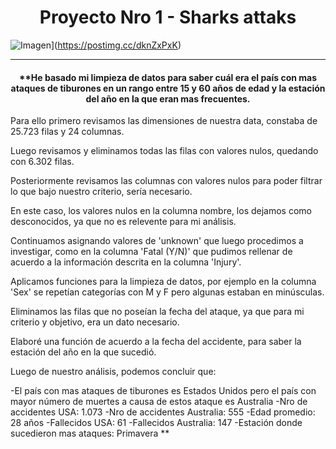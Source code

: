 <div align="center">

# **Proyecto Nro 1 - Sharks attaks** </div>
![Imagen](https://i.postimg.cc/6qxVTBVT/Sharks.webp)](https://postimg.cc/dknZxPxK)

---

#### <div align="center">**He basado mi limpieza de datos para saber cuál era el país con mas ataques de tiburones en un rango entre 15 y 60 años de edad y la estación del año en la que eran mas frecuentes.

Para ello primero revisamos las dimensiones de nuestra data, constaba de 25.723 filas y 24 columnas.

Luego revisamos y eliminamos todas las filas con valores nulos, quedando con 6.302 filas.

Posteriormente revisamos las columnas con valores nulos para poder filtrar lo que bajo nuestro criterio, sería necesario.

En este caso, los valores nulos en la columna nombre, los dejamos como desconocidos, ya que no es relevente para mi análisis.

Continuamos asignando valores de 'unknown' que luego procedimos a investigar, como en la columna 'Fatal (Y/N)' que pudimos rellenar de acuerdo a la información descrita en la columna 'Injury'.


Aplicamos funciones para la limpieza de datos, por ejemplo en la columna 'Sex' se repetían categorías con M y F pero algunas estaban en minúsculas.

Eliminamos las filas que no poseían la fecha del ataque, ya que para mi criterio y objetivo, era un dato necesario.

Elaboré una función de acuerdo a la fecha del accidente, para saber la estación del año en la que sucedió.

Luego de nuestro análisis, podemos concluir que:

-El país con mas ataques de tiburones es Estados Unidos pero el país con mayor número de muertes a causa de estos ataque es Australia
-Nro de accidentes USA: 1.073
-Nro de accidentes Australia: 555
-Edad promedio: 28 años
-Fallecidos USA: 61
-Fallecidos Australia: 147
-Estación donde sucedieron mas ataques: Primavera
 ** </div>

&nbsp;
